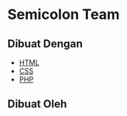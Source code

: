 # Semicolon Team

## Dibuat Dengan

* [HTML](https://html.com/)
* [CSS](https://www.w3schools.com/css/)
* [PHP](https://www.php.net/)

## Dibuat Oleh
